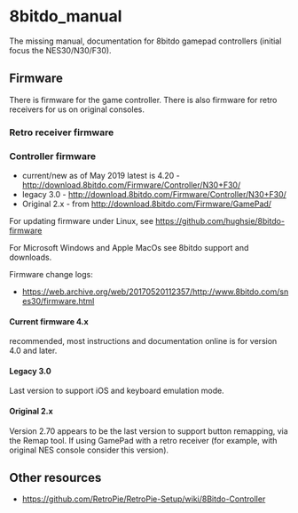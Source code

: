 # 8bitdo_manual

The missing manual, documentation for 8bitdo gamepad controllers (initial focus the NES30/N30/F30).

## Firmware

There is firmware for the game controller.
There is also firmware for retro receivers for us on original consoles.

### Retro receiver firmware

### Controller firmware

  * current/new as of May 2019 latest is 4.20 - http://download.8bitdo.com/Firmware/Controller/N30+F30/
  * legacy 3.0 - http://download.8bitdo.com/Firmware/Controller/N30+F30/
  * Original 2.x - from http://download.8bitdo.com/Firmware/GamePad/

For updating firmware under Linux, see https://github.com/hughsie/8bitdo-firmware

For Microsoft Windows and Apple MacOs see 8bitdo support and downloads.

Firmware change logs:

  * https://web.archive.org/web/20170520112357/http://www.8bitdo.com/snes30/firmware.html


#### Current firmware 4.x

recommended, most instructions and documentation online is for version 4.0 and later.

#### Legacy 3.0

Last version to support iOS and keyboard emulation mode.

#### Original 2.x

Version 2.70 appears to be the last version to support button remapping, via the Remap tool.
If using GamePad with a retro receiver (for example, with original NES console consider this version).

## Other resources

  * https://github.com/RetroPie/RetroPie-Setup/wiki/8Bitdo-Controller
